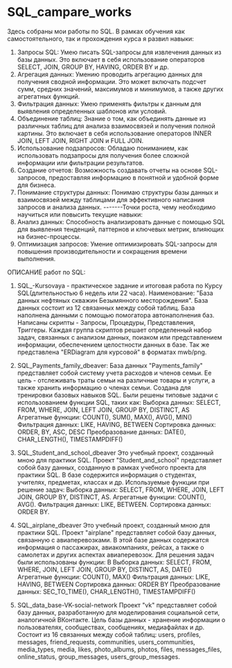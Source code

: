 # SQL_campare_works
Здесь собраны мои работы по SQL. В рамках обучения как самостоятельного, так и прохождения курса я развил навыки:
1. Запросы SQL: Умею писать SQL-запросы для извлечения данных из базы данных. Это включает в себя использование операторов SELECT, JOIN, GROUP BY, HAVING, ORDER BY и др.
2. Агрегация данных: Умению проводить агрегацию данных для получения сводной информации. Это может включать подсчет сумм, средних значений, максимумов и минимумов, а также других агрегатных функций.
3. Фильтрация данных: Умею применять фильтры к данным для выявления определенных шаблонов или условий.
4. Объединение таблиц: Знание о том, как объединять данные из различных таблиц для анализа взаимосвязей и получения полной картины. Это включает в себя использование операторов INNER JOIN, LEFT JOIN, RIGHT JOIN и FULL JOIN.
5. Использование подзапросов: Обладаю пониманием, как использовать подзапросы для получения более сложной информации или фильтрации результатов.
6. Создание отчетов: Возможность создавать отчеты на основе SQL-запросов, предоставляя информацию в понятной и удобной форме для бизнеса.
7. Понимание структуры данных: Понимаю структуры базы данных и взаимосвязей между таблицами для эффективного написания запросов и анализа данных.
-------Точки роста, чему необходимо научиться или повысить текущие навыки:
8. Анализ данных: Способность анализировать данные с помощью SQL для выявления тенденций, паттернов и ключевых метрик, влияющих на бизнес-процессы.
9. Оптимизация запросов: Умение оптимизировать SQL-запросы для повышения производительности и сокращения времени выполнения.


ОПИСАНИЕ работ по SQL:
1. SQL_-Kursovaya - практическое задание и итоговая работа по Курсу SQL(длительностью 6 недель или 22 часа).
  Наименование: "База данных нефтяных скважин Безымянного месторождения".
  База данных состоит из 12 связанных между собой таблиц.
  База наполнена данными с помощью помогатора автонаполнения баз.
  Написаны скрипты - Запросы, Процедуры, Представления, Триггеры.
  Каждая группа скриптов решает определенный набор задач, связанных с анализом данных, поиаком или представлением информации, обеспечением целостности данных в базе.
  Так же представлена "ERDiagram для курсовой" в форматах mwb/png.

2. SQL_Payments_family_dbeaver:
   База данных "Payments_family" представляет собой систему учета расходов и членов семьи.
   Ее цель - отслеживать траты семьи на различные товары и услуги, а также хранить информацию о членах семьи.
   Создана для тренировки базовых навыков SQL. Были решены типовые задачи с использованием функции SQL, таких как:
Выборка данных: SELECT, FROM, WHERE, JOIN, LEFT JOIN, GROUP BY, DISTINCT, AS
Агрегатные функции: COUNT(), SUM(), MAX(), AVG(), MIN()
Фильтрация данных: LIKE, HAVING, BETWEEN
Сортировка данных: ORDER, BY, ASC, DESC
Преобразование данных: DATE(), CHAR_LENGTH(), TIMESTAMPDIFF()

3. SQL_Student_and_school_dbeaver
  Это учебный проект, созданный мною для практики SQL. Проект "Student_and_school" представляет собой базу данных, созданную в рамках учебного проекта для практики SQL. В базе содержится информация о студентах, учителях, предметах, классах и др.
  Используемые функции при решение задач:
Выборка данных: SELECT, FROM, WHERE, JOIN, LEFT JOIN, GROUP BY, DISTINCT, AS.
Агрегатные функции: COUNT(), AVG().
Фильтрация данных: LIKE, BETWEEN.
Сортировка данных: ORDER BY.

5. SQL_airplane_dbeaver
  Это учебный проект, созданный мною для практики SQL.
  Проект "airplane" представляет собой базу данных, связанную с авиаперевозками. В этой базе данных содержатся информация о пассажирах, авиакомпаниях, рейсах, а также о самолетах и других аспектах авиаперевозок.
  Для решения задач были использованы функции: В
Выборка данных: SELECT, FROM, WHERE, JOIN, LEFT JOIN, GROUP BY, DISTINCT, AS, DATE()
Агрегатные функции: COUNT(), MAX()
Фильтрация данных: LIKE, HAVING, BETWEEN
Сортировка данных: ORDER BY
Преобразование данных: SEC_TO_TIME(), CHAR_LENGTH(), TIMESTAMPDIFF()

6. SQL_data_base-VK-social-network
Проект "vk" представляет собой базу данных, разработанную для моделирования социальной сети, аналогичной ВКонтакте.
Цель базы данных - хранение информации о пользователях, сообществах, сообщениях, медиафайлах и др.
Состоит из 16 связанных между собой таблиц: users, profiles, messages, friend_requests, communities, users_communities, media_types, media, likes, photo_albums, photos, files, messages_files, online_status, group_messages, users_group_messages.
